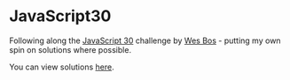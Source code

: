# JavaScript30
Following along the [JavaScript 30](https://javascript30.com/) challenge by [Wes Bos](http://wesbos.com/) - putting my own spin on solutions where possible.

You can view solutions [here](https://vanillaslice.github.io/JavaScript30/).

